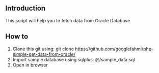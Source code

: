 Introduction
------------

This script will help you to fetch data from Oracle Database

How to
------------
1. Clone this git using: git clone https://github.com/googlefahmi/php-simple-get-data-from-oracle/
2. Import sample database using sqlplus: @/sample_data.sql
3. Open in browser
